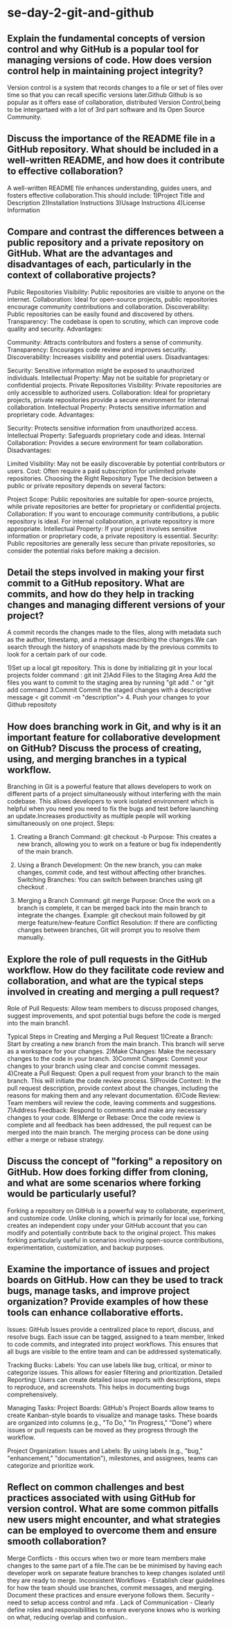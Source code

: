 # se-day-2-git-and-github
## Explain the fundamental concepts of version control and why GitHub is a popular tool for managing versions of code. How does version control help in maintaining project integrity?
Version control is a system that records changes to a file or set of files over time so that you can recall specific versions later.Github Github is so popular as it offers ease of collaboration, distributed Version Control,being to be intergartaed with a lot of 3rd part software and its Open Source Community.
## Discuss the importance of the README file in a GitHub repository. What should be included in a well-written README, and how does it contribute to effective collaboration?
A well-written README file enhances understanding, guides users, and fosters effective collaboration.This should include:
1)Project Title and Description
2)Installation Instructions
3)Usage Instructions
4)License Information

## Compare and contrast the differences between a public repository and a private repository on GitHub. What are the advantages and disadvantages of each, particularly in the context of collaborative projects?

Public Repositories
Visibility: Public repositories are visible to anyone on the internet.
Collaboration: Ideal for open-source projects, public repositories encourage community contributions and collaboration.
Discoverability: Public repositories can be easily found and discovered by others.
Transparency: The codebase is open to scrutiny, which can improve code quality and security.
Advantages:

Community: Attracts contributors and fosters a sense of community.
Transparency: Encourages code review and improves security.
Discoverability: Increases visibility and potential users.
Disadvantages:

Security: Sensitive information might be exposed to unauthorized individuals.
Intellectual Property: May not be suitable for proprietary or confidential projects.
Private Repositories
Visibility: Private repositories are only accessible to authorized users.
Collaboration: Ideal for proprietary projects, private repositories provide a secure environment for internal collaboration.
Intellectual Property: Protects sensitive information and proprietary code.
Advantages:

Security: Protects sensitive information from unauthorized access.
Intellectual Property: Safeguards proprietary code and ideas.
Internal Collaboration: Provides a secure environment for team collaboration.
Disadvantages:

Limited Visibility: May not be easily discoverable by potential contributors or users.
Cost: Often require a paid subscription for unlimited private repositories.
Choosing the Right Repository Type
The decision between a public or private repository depends on several factors:

Project Scope: Public repositories are suitable for open-source projects, while private repositories are better for proprietary or confidential projects.
Collaboration: If you want to encourage community contributions, a public repository is ideal. For internal collaboration, a private repository is more appropriate.
Intellectual Property: If your project involves sensitive information or proprietary code, a private repository is essential.
Security: Public repositories are generally less secure than private repositories, so consider the potential risks before making a decision.

## Detail the steps involved in making your first commit to a GitHub repository. What are commits, and how do they help in tracking changes and managing different versions of your project?
A commit records the changes made to the files, along with metadata such as the author, timestamp, and a message describing the changes.We can search through the history of snapshots made by the previous commits to look for a certain park of our code.

1)Set up a local git repository.
This is done by initializing git in your local projects folder
command : git init
2)Add Files to the Staging Area
Add the files you want to commit to the staging area by running "git add ." or "git add <file name> command
3.Commit
Commit the staged changes with a descriptive message  < git commit -m "description">
4. Push your changes to your Github repositoty  <git push>

## How does branching work in Git, and why is it an important feature for collaborative development on GitHub? Discuss the process of creating, using, and merging branches in a typical workflow.
Branching in Git is a powerful feature that allows developers to work on different parts of a project simultaneously without interfering with the main codebase. This allows developers to work isolated environment which is helpful when you need you need to fix the bugs and test before launching an update.Increases productivity as multiple people will working simultaneously on one project.
Steps:
1. Creating a Branch
Command: git checkout -b <branch-name>
Purpose: This creates a new branch, allowing you to work on a feature or bug fix independently of the main branch.

2. Using a Branch
Development: On the new branch, you can make changes, commit code, and test without affecting other branches.
Switching Branches: You can switch between branches using git checkout <branch-name>.

3. Merging a Branch
Command: git merge <branch-name>
Purpose: Once the work on a branch is complete, it can be merged back into the main branch to integrate the changes.
Example: git checkout main followed by git merge feature/new-feature
Conflict Resolution: If there are conflicting changes between branches, Git will prompt you to resolve them manually.


## Explore the role of pull requests in the GitHub workflow. How do they facilitate code review and collaboration, and what are the typical steps involved in creating and merging a pull request?
Role of Pull Requests:
Allow team members to discuss proposed changes, suggest improvements, and spot potential bugs before the code is merged into the main branch1.

Typical Steps in Creating and Merging a Pull Request
1)Create a Branch: Start by creating a new branch from the main branch. This branch will serve as a workspace for your changes.
2)Make Changes: Make the necessary changes to the code in your branch.
3)Commit Changes: Commit your changes to your branch using clear and concise commit messages.
4)Create a Pull Request: Open a pull request from your branch to the main branch. This will initiate the code review process.
5)Provide Context: In the pull request description, provide context about the changes, including the reasons for making them and any relevant documentation.
6)Code Review: Team members will review the code, leaving comments and suggestions.
7)Address Feedback: Respond to comments and make any necessary changes to your code.
8)Merge or Rebase: Once the code review is complete and all feedback has been addressed, the pull request can be merged into the main branch. The merging process can be done using either a merge or rebase strategy.

## Discuss the concept of "forking" a repository on GitHub. How does forking differ from cloning, and what are some scenarios where forking would be particularly useful?
Forking a repository on GitHub is a powerful way to collaborate, experiment, and customize code. Unlike cloning, which is primarily for local use, forking creates an independent copy under your GitHub account that you can modify and potentially contribute back to the original project. This makes forking particularly useful in scenarios involving open-source contributions, experimentation, customization, and backup purposes.
## Examine the importance of issues and project boards on GitHub. How can they be used to track bugs, manage tasks, and improve project organization? Provide examples of how these tools can enhance collaborative efforts.
Issues: GitHub Issues provide a centralized place to report, discuss, and resolve bugs. Each issue can be tagged, assigned to a team member, linked to code commits, and integrated into project workflows. This ensures that all bugs are visible to the entire team and can be addressed systematically.

Tracking Bucks:
Labels: You can use labels like bug, critical, or minor to categorize issues. This allows for easier filtering and prioritization.
Detailed Reporting: Users can create detailed issue reports with descriptions, steps to reproduce, and screenshots. This helps in documenting bugs comprehensively.

Managing Tasks:
Project Boards: GitHub's Project Boards allow teams to create Kanban-style boards to visualize and manage tasks. These boards are organized into columns (e.g., "To Do," "In Progress," "Done") where issues or pull requests can be moved as they progress through the workflow.

Project Organization:
Issues and Labels: By using labels (e.g., "bug," "enhancement," "documentation"), milestones, and assignees, teams can categorize and prioritize work. 

## Reflect on common challenges and best practices associated with using GitHub for version control. What are some common pitfalls new users might encounter, and what strategies can be employed to overcome them and ensure smooth collaboration?
Merge Conflicts - this occurs when two or more team members make changes to the same part of a file.The can be be minimised by having each developer work on separate feature branches to keep changes isolated until they are ready to merge.
Inconsistent Workflows - Establish clear guidelines for how the team should use branches, commit messages, and merging. Document these practices and ensure everyone follows them.
Security - need to setup access control and mfa .
Lack of Communication - Clearly define roles and responsibilities to ensure everyone knows who is working on what, reducing overlap and confusion..
